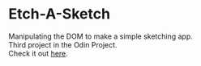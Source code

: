 # Etch-A-Sketch
Manipulating the DOM to make a simple sketching app.\
Third project in the Odin Project.\
Check it out [here](https://wyang342.github.io/etch-a-sketch/index.html).
